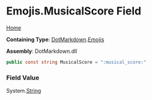 # Emojis\.MusicalScore Field

[Home](../../../README.md)

**Containing Type**: [DotMarkdown](../../README.md)\.[Emojis](../README.md)

**Assembly**: DotMarkdown\.dll

```csharp
public const string MusicalScore = ":musical_score:"
```

### Field Value

System\.[String](https://docs.microsoft.com/en-us/dotnet/api/system.string)